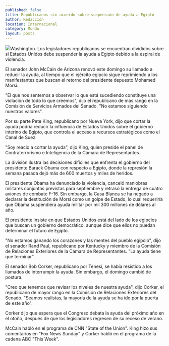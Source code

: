 ```yaml
---
published: false
title: Repúblicanos sin acuerdo sobre suspensión de ayuda a Egipto
author: Redacción
location: Internacional
category: Mundo
layout: posts
---
```


![](http://i.imgur.com/K74vMfZm.jpg)Washington. Los legisladores republicanos se encuentran divididos sobre si Estados Unidos debe suspender la ayuda a Egipto debido a la espiral de violencia.

El senador John McCain de Arizona renovó este domingo su llamado a reducir la ayuda, al tiempo que el ejército egipcio sigue reprimiendo a los manifestantes que buscan el retorno del presidente depuesto Mohamed Morsi.

"El que nos sentemos a observar lo que está sucediendo constituye una violación de todo lo que creemos", dijo el republicano de más rango en la Comisión de Servicios Armados del Senado. "No estamos siguiendo nuestros valores".

Por su parte Pete King, republicano por Nueva York, dijo que cortar la ayuda podría reducir la influencia de Estados Unidos sobre el gobierno interino de Egipto, que controla el acceso a recursos estratégicos como el Canal de Suez.

"Soy reacio a cortar la ayuda", dijo King, quien preside el panel de Contraterrorismo e Inteligencia de la Cámara de Representantes.

La división ilustra las decisiones difíciles que enfrenta el gobierno del presidente Barack Obama con respecto a Egipto, donde la represión la semana pasada dejó más de 600 muertos y miles de heridos.

El presidente Obama ha denunciado la violencia, canceló maniobras militares conjuntas previstas para septiembre y retrasó la entrega de cuatro aviones de combate F-16. Sin embargo, la Casa Blanca se ha negado a declarar la destitución de Morsi como un golpe de Estado, lo cual requeriría que Obama suspendiera ayuda militar por mil 300 millones de dólares al año.

El presidente insiste en que Estados Unidos está del lado de los egipcios que buscan un gobierno democrático, aunque dice que ellos no puedan determinar el futuro de Egipto.

"No estamos ganando los corazones y las mentes del pueblo egipcio", dijo el senador Rand Paul, republicano por Kentucky y miembro de la Comisión de Relaciones Exteriores de la Cámara de Representantes. "La ayuda tiene que terminar".

El senador Bob Corker, republicano por Tenesí, se había resistido a los llamados de interrumpir la ayuda. Sin embargo, el domingo cambió de postura.

"Creo que tenemos que revisar los niveles de nuestra ayuda", dijo Corker, el republicano de mayor rango en la Comisión de Relaciones Exteriores del Senado. "Seamos realistas, la mayoría de la ayuda se ha ido por la puerta de este año".

Corker dijo que espera que el Congreso debata la ayuda del próximo año en el otoño, después de que los legisladores regresen de su receso de verano.

McCain habló en el programa de CNN "State of the Union". King hizo sus comentarios en "Fox News Sunday" y Corker habló en el programa de la cadena ABC "This Week".
